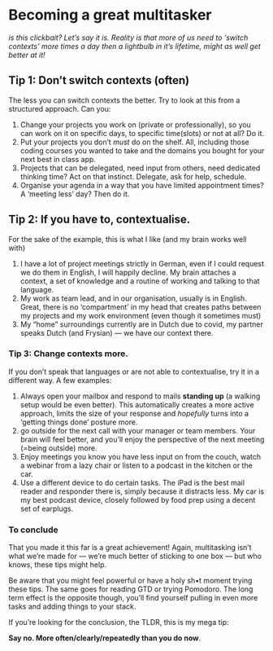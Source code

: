 # Becoming a great multitasker

_is this clickbait? Let’s say it is. Reality is that more of us need to ‘switch contexts’ more times a day then a lightbulb in it’s lifetime, might as well get better at it!_

## Tip 1: Don’t switch contexts (often)
The less you can switch contexts the better. Try to look at this from a structured approach. Can you:

1. Change your projects you work on (private or professionally), so you can work on it on specific days, to specific time(slots) or not at all? Do it.
2. Put your projects you don’t _must_ do on the shelf. All, including those coding courses you wanted to take and the domains you bought for your next best in class app.
3. Projects that can be delegated, need input from others, need dedicated thinking time? Act on that instinct. Delegate, ask for help, schedule.
4. Organise your agenda in a way that you have limited appointment times? A ‘meeting less’ day? Then do it.

## Tip 2: If you have to, contextualise.
For the sake of the example, this is what I like (and my brain works well with)
1. I have a lot of project meetings strictly in German, even if I could request we do them in English, I will happily decline. My brain attaches a context, a set of knowledge and a routine of working and talking to that language.
2. My work as team lead, and in our organisation, usually is in English. Great, there is no ‘compartment’ in my head that creates paths between my projects and my work environment (even though it sometimes must)
3. My “home” surroundings currently are in Dutch due to covid, my partner speaks Dutch (and Frysian) — we have our context there.

### Tip 3: Change contexts more. 
If you don’t speak that languages or are not able to contextualise, try it in a different way. A few examples:

1. Always open your mailbox and respond to mails **standing up** (a walking setup would be even better). This automatically creates a more active approach, limits the size of your response and *hopefully* turns into a ‘getting things done’ posture more.
2. go outside for the next call with your manager or team members. Your brain will feel better, and you’ll enjoy the perspective of the next meeting (=being outside) more.
3. Enjoy meetings you know you have less input on from the couch, watch a webinar from a lazy chair or listen to a podcast in the kitchen or the car.
4. Use a different device to do certain tasks. The iPad is the best mail reader and responder there is, simply because it distracts less. My car is my best podcast device, closely followed by food prep using a decent set of earplugs.

### To conclude
That you made it this far is a great achievement! Again, multitasking isn’t what we’re made for — we’re much better of sticking to one box — but who knows, these tips might help.

Be aware that you might feel powerful or have a holy sh•t moment trying these tips. The same goes for reading GTD or trying Pomodoro. The long term effect is the opposite though, you’ll find yourself pulling in even more tasks and adding things to your stack.

If you’re looking for the conclusion, the TLDR, this is my mega tip: 

**Say no. More often/clearly/repeatedly than you do now**. 
